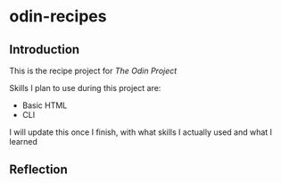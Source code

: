 # odin-recipes
<h2>Introduction</h2>
<p>This is the recipe project for <em>The Odin Project</em></p>
<p>Skills I plan to use during this project are:</p>
<ul>
    <li>Basic HTML</li>
    <li>CLI</li>
</ul>
<p>I will update this once I finish, with what skills I actually used and what I learned</p>

<h2>Reflection</h2>